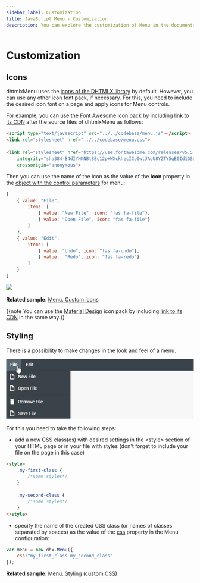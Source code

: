 ```yaml
---
sidebar_label: Customization
title: JavaScript Menu - Customization 
description: You can explore the customization of Menu in the documentation of the DHTMLX JavaScript UI library. Browse developer guides and API reference, try out code examples and live demos, and download a free 30-day evaluation version of DHTMLX Suite 7.
---
```


# Customization

## Icons

dhtmlxMenu uses the [icons of the DHTMLX library](helpers/icon.md) by default. However, you can use any other icon font pack, if necessary. For this, you need to include the desired icon font on a page and apply icons for Menu controls.

For example, you can use the [Font Awesome](https://fontawesome.com/) icon pack by including [link to its CDN](https://fontawesome.com/how-to-use/on-the-web/setup/getting-started?using=web-fonts-with-css) 
after the source files of dhtmlxMenu as follows:

~~~html
<script type="text/javascript" src="../../codebase/menu.js"></script>
<link rel="stylesheet" href="../../codebase/menu.css">

<link rel="stylesheet" href="https://use.fontawesome.com/releases/v5.5.0/css/all.css" 
	integrity="sha384-B4dIYHKNBt8Bc12p+WXckhzcICo0wtJAoU8YZTY5qE0Id1GSseTk6S+L3BlXeVIU" 
    crossorigin="anonymous">
~~~

Then you can use the name of the icon as the value of the **icon** property in the [object with the control parameters](menu/data_loading.md#json-format-templates) for menu:

~~~js
[
	{ value: "File", 
    	items: [
    		{ value: "New File", icon: "fas fa-file"},
    		{ value: "Open File", icon: "fas fa-file"}   
    	]
    },
    { value: "Edit",
	    items: [
			{ value: "Undo", icon: "fas fa-undo"},
			{ value:  "Redo", icon: "fas fa-redo"}						
		]
	}
]
~~~

![](../assets/menu/custom_icons.png)

**Related sample**: [Menu. Custom icons](https://snippet.dhtmlx.com/nkmz6ilv)

{{note You can use the [Material Design](https://materialdesignicons.com/) icon pack by including [link to its CDN](https://cdnjs.cloudflare.com/ajax/libs/MaterialDesign-Webfont/2.5.94/css/materialdesignicons.css) in the same way.}}

## Styling

There is a possibility to make changes in the look and feel of a menu. 

![](../assets/menu/custom_menu.png)

For this you need to take the following steps:

- add a new CSS class(es) with desired settings in the &lt;style&gt; section of your HTML page or in your file with styles (don't forget to include your file on the page in this case)

~~~html
<style>
	.my-first-class {
		/*some styles*/
	}
    
    .my-second-class {
		/*some styles*/
	}
</style>
~~~

- specify the name of the created CSS class (or names of classes separated by spaces) as the value of the [css](menu/api/menu_css_config.md) property in the Menu configuration:

~~~js
var menu = new dhx.Menu({
    css:"my_first_class my_second_class"
});
~~~

**Related sample**: [Menu. Styling (custom CSS)](https://snippet.dhtmlx.com/kfy2th5n)
